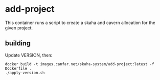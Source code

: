 # add-project

This container runs a script to create a skaha and cavern allocation for the given project.

## building

Update VERSION, then:
```
docker build -t images.canfar.net/skaha-system/add-project:latest -f Dockerfile .
./apply-version.sh
```
